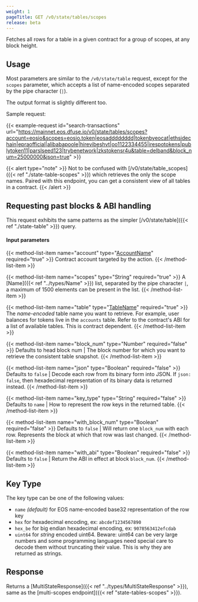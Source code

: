 ```yaml
---
weight: 1
pageTitle: GET /v0/state/tables/scopes
release: beta
---
```


Fetches all rows for a table in a given contract for a group of
scopes, at any block height.


## Usage

Most parameters are similar to the `/v0/state/table` request, except
for the `scopes` parameter, which accepts a list of name-encoded scopes
separated by the pipe character (`|`).

The output format is slightly different too.

Sample request:

{{< example-request id="search-transactions" url="https://mainnet.eos.dfuse.io/v0/state/tables/scopes?account=eosio&scopes=eosio.token|eosadddddddd|tokenbyeocat|ethsidechain|epraofficial|alibabapoole|hirevibeshvt|oo1122334455|irespotokens|publytoken11|parslseed123|trybenetwork|zkstokensr4u&table=delband&block_num=25000000&json=true" >}}

{{< alert type="note" >}}
Not to be confused with [/v0/state/table_scopes]({{< ref "./state-table-scopes" >}}) which retrieves the only the scope names. Paired with this endpoint, you can get a consistent view of all tables in a contract.
{{< /alert >}}

## Requesting past blocks & ABI handling

This request exhibits the same patterns as the simpler
[/v0/state/table]({{< ref "./state-table" >}}) query.

#### Input parameters

{{< method-list-item name="account" type="[AccountName](/eosio/public-apis/reference/types/accountname)" required="true" >}}
  Contract account targeted by the action.
{{< /method-list-item >}}

{{< method-list-item name="scopes" type="String" required="true" >}}
  A [Name]({{< ref "../types/Name" >}}) list, separated by the pipe character <code>&#124;</code>, a maximum of 1500 elements can be present in the list.
{{< /method-list-item >}}

{{< method-list-item name="table" type="[TableName](/eosio/public-apis/reference/types/tablename)" required="true" >}}
  The _name-encoded_ table name you want to retrieve.  For example, user balances for tokens live in the `accounts` table.  Refer to the contract's ABI for a list of available tables.  This is contract dependent.
{{< /method-list-item >}}

{{< method-list-item name="block_num" type="Number" required="false" >}}
  Defaults to head block num | The block number for which you want to retrieve the consistent table snapshot.
{{< /method-list-item >}}

{{< method-list-item name="json" type="Boolean" required="false" >}}
  Defaults to `false` | Decode each row from its binary form into JSON. If `json: false`, then hexadecimal representation of its binary data is returned instead.
{{< /method-list-item >}}

{{< method-list-item name="key_type" type="String" required="false" >}}
  Defaults to `name` | How to represent the row keys in the returned table.
{{< /method-list-item >}}

{{< method-list-item name="with_block_num" type="Boolean" required="false" >}}
  Defaults to `false` | Will return one `block_num` with each row. Represents the block at which that row was last changed.
{{< /method-list-item >}}

{{< method-list-item name="with_abi" type="Boolean" required="false" >}}
  Defaults to `false` | Return the ABI in effect at block `block_num`.
{{< /method-list-item >}}

<!---
FIXME: This KeyType is duplicated from `state-tables-scopes.md` and `state-table.md`
-->

## Key Type

The key type can be one of the following values:

 * `name` _(default)_ for EOS name-encoded base32 representation of the row key
 * `hex` for hexadecimal encoding, ex: `abcdef1234567890`
 * `hex_be` for big endian hexadecimal encoding, ex: `9078563412efcdab`
 * `uint64` for *string* encoded uint64. Beware: uint64 can be very large numbers and some programming languages need special care to decode them without truncating their value. This is why they are returned as strings.

## Response

Returns a [MultiStateResponse]({{< ref "../types/MultiStateResponse" >}}), same as the [multi-scopes endpoint]({{< ref "state-tables-scopes" >}}).
